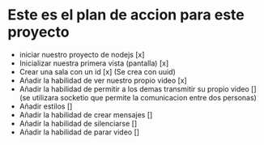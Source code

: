 # Este es el plan de accion para este proyecto

- iniciar nuestro proyecto de nodejs [x]
- Inicializar nuestra primera vista (pantalla) [x]
- Crear una sala con un id [x] (Se crea con uuid)
- Añadir la habilidad de ver nuestro propio video [x]
- Añadir la habilidad de permitir a los demas transmitir su propio video [] (se utilizara socketio que permite la comunicacion entre dos personas)
- Añadir estilos []
- Añadir la habilidad de crear mensajes []
- Añadir la habilidad de silenciarse []
- Añadir la habilidad de parar video []
